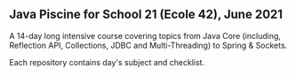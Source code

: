 ## Java Piscine for School 21 (Ecole 42), June 2021

A 14-day long intensive course covering topics from Java Core (including, Reflection API, Collections, JDBC and Multi-Threading) to Spring & Sockets.

Each repository contains day's subject and checklist.
